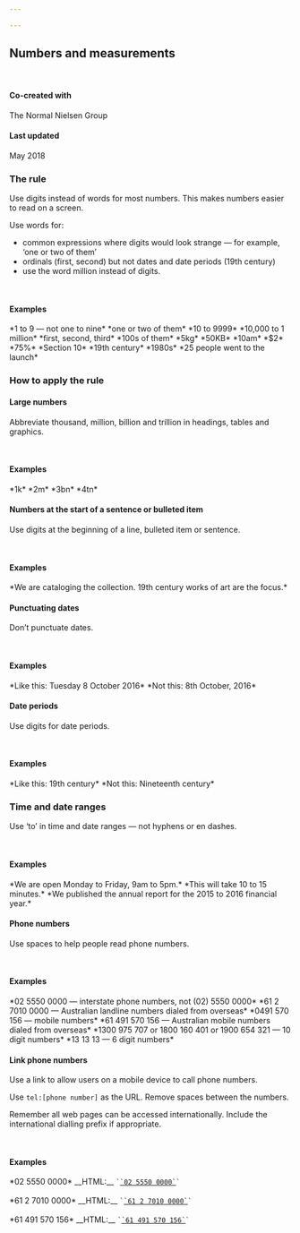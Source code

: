 ```yaml
---

---
```


## Numbers and measurements 

<br>
<article class="sm-basic-breakoutbox">
    <div class="col-md-12">
        <h4>Co-created with</h4>
        <p>The Normal Nielsen Group</p>
        <h4>Last updated</h4>
        <p>May 2018</p>
    </div>
</article>

### The rule
Use digits instead of words for most numbers. This makes numbers easier to read on a screen.

Use words for:
- common expressions where digits would look strange — for example, ‘one or two of them’
- ordinals (first, second) but not dates and date periods (19th century)
- use the word million instead of digits.

<br>
<article class="sm-basic-example">
<h4>Examples</h4>
*1 to 9 — not one to nine*  
*one or two of them*  
*10 to 9999*  
*10,000 to 1 million*  
*first, second, third*  
*100s of them*  
*5kg*  
*50KB*  
*10am*  
*$2*  
*75%*  
*Section 10*  
*19th century*  
*1980s*  
*25 people went to the launch*  
</article>

<!-- <br>
<article class="sm-basic-breakoutbox">
    <div class="col-md-3 breakoutbox-image__blogpost">
        <img src="/assets/img/numbers-blog.png">
    </div>
    <div class="col-md-9 breakoutbox-text">
        <h3><b>Further reading</b></h3>
        <p>The Norman Nielsen Group’s Chief Research Officer, Dr John Smith says that numerals often stop the wandering eye and attract fixations, even when they're embedded within a mass of words that users otherwise ignore.</p>
        <br>
        <form action="/numbers-2/blog-post/"><button type="submit" value="" class="au-btn">read more</button></form>
        <br>
    </div>
</article> -->

### How to apply the rule 
#### Large numbers
Abbreviate thousand, million, billion and trillion in headings, tables and graphics.

<br>
<article class="sm-basic-example">
<h4>Examples</h4>
*1k*  
*2m*  
*3bn*  
*4tn*  
</article>

#### Numbers at the start of a sentence or bulleted item
Use digits at the beginning of a line, bulleted item or sentence.

<br>
<article class="sm-basic-example">
<h4>Examples</h4>
*We are cataloging the collection. 19th century works of art are the focus.*
</article>

#### Punctuating dates 
Don’t punctuate dates.

<br>
<article class="sm-basic-example">
<h4>Examples</h4>
*Like this: Tuesday 8 October 2016*  
*Not this: 8th October, 2016*  
</article>

#### Date periods
Use digits for date periods.

<br>
<article class="sm-basic-example">
<h4>Examples</h4>
*Like this: 19th century*  
*Not this: Nineteenth century*  
</article>

### Time and date ranges
Use ‘to’ in time and date ranges — not hyphens or en dashes.

<br>
<article class="sm-basic-example">
<h4>Examples</h4>
*We are open Monday to Friday, 9am to 5pm.*  
*This will take 10 to 15 minutes.*  
*We published the annual report for the 2015 to 2016 financial year.*  
</article>

#### Phone numbers
Use spaces to help people read phone numbers.

<br>
<article class="sm-basic-example">
<h4>Examples</h4>
*02 5550 0000 — interstate phone numbers, not (02) 5550 0000*  
*61 2 7010 0000 — Australian landline numbers dialed from overseas*  
*0491 570 156 — mobile numbers*  
*61 491 570 156 — Australian mobile numbers dialed from overseas*  
*1300 975 707 or 1800 160 401 or 1900 654 321 — 10 digit numbers*  
*13 13 13 — 6 digit numbers*  
</article>

#### Link phone numbers
Use a link to allow users on a mobile device to call phone numbers.

Use `tel:[phone number]` as the URL. Remove spaces between the numbers.

Remember all web pages can be accessed internationally. Include the international dialling prefix if appropriate.

<br>
<article class="sm-basic-example">
<h4>Examples</h4>
*02 5550 0000*  
__HTML:__  
<code>`<a href="tel:0255500000">`02 5550 0000`</a>`</code>
<br>
<br>
*61 2 7010 0000*  
__HTML:__  
<code>`<a href="tel:61270100000">`61 2 7010 0000`</a>`</code>
<br>
<br>
*61 491 570 156*  
__HTML:__  
<code>`<a href="tel:61491570156">`61 491 570 156`</a>`</code>
</article>